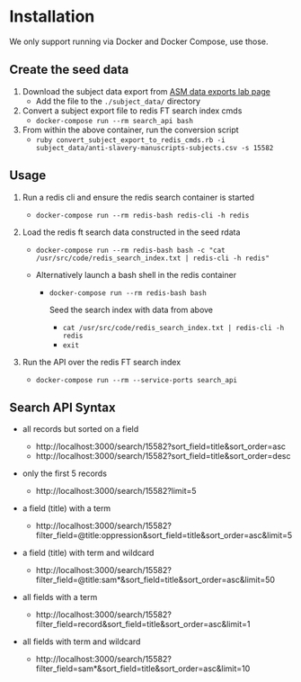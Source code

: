 # Installation

We only support running via Docker and Docker Compose, use those.

## Create the seed data

1. Download the subject data export from [ASM data exports lab page](https://www.zooniverse.org/lab/4973/data-exports)
    * Add the file to the `./subject_data/` directory
2. Convert a subject export file to redis FT search index cmds
    * `docker-compose run --rm search_api bash`
3. From within the above container, run the conversion script
    * `ruby convert_subject_export_to_redis_cmds.rb -i subject_data/anti-slavery-manuscripts-subjects.csv -s 15582`

## Usage

1. Run a redis cli and ensure the redis search container is started
    * `docker-compose run --rm redis-bash redis-cli -h redis`
2. Load the redis ft search data constructed in the seed rdata
    * `docker-compose run --rm redis-bash bash -c "cat /usr/src/code/redis_search_index.txt | redis-cli -h redis"`

    * Alternatively launch a bash shell in the redis container
      * `docker-compose run --rm redis-bash bash`

        Seed the search index with data from above
          * `cat /usr/src/code/redis_search_index.txt | redis-cli -h redis`
          * `exit`

5. Run the API over the redis FT search index
    * `docker-compose run --rm --service-ports search_api`

## Search API Syntax

* all records but sorted on a field

  * http://localhost:3000/search/15582?sort_field=title&sort_order=asc
  * http://localhost:3000/search/15582?sort_field=title&sort_order=desc

* only the first 5 records

  * http://localhost:3000/search/15582?limit=5

* a field (title) with a term

  * http://localhost:3000/search/15582?filter_field=@title:oppression&sort_field=title&sort_order=asc&limit=5

* a field (title) with term and wildcard

  * http://localhost:3000/search/15582?filter_field=@title:sam*&sort_field=title&sort_order=asc&limit=50

* all fields with a term

  * http://localhost:3000/search/15582?filter_field=record&sort_field=title&sort_order=asc&limit=1

* all fields with term and wildcard

  * http://localhost:3000/search/15582?filter_field=sam*&sort_field=title&sort_order=asc&limit=10

